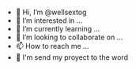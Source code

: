 - 👋 Hi, I’m @wellsextog
- 👀 I’m interested in ...
- 🌱 I’m currently learning ...
- 💞️ I’m looking to collaborate on ...
- 📫 How to reach me ...
- 📡 I'm send my proyect to the word
<!---
wellsextog/wellsextog is a ✨ special ✨ repository because its `README.md` (this file) appears on your GitHub profile.
You can click the Preview link to take a look at your changes.
--->
